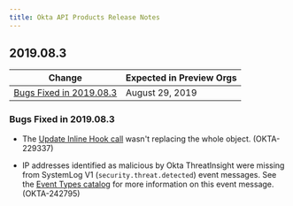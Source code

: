 ```yaml
---
title: Okta API Products Release Notes
---
```


## 2019.08.3

| Change                                                                                         | Expected in Preview Orgs |
|------------------------------------------------------------------------------------------------|--------------------------|
| [Bugs Fixed in 2019.08.3](#bugs-fixed-in-2019-08-3)                                              | August 29, 2019          |

### Bugs Fixed in 2019.08.3

* The [Update Inline Hook call](/docs/reference/api/inline-hooks/#update-inline-hook) wasn't replacing the whole object. (OKTA-229337)

* IP addresses identified as malicious by Okta ThreatInsight were missing from SystemLog V1 (`security.threat.detected`) event messages. See the [Event Types catalog](/docs/reference/api/event-types/#catalog) for more information on this event message. (OKTA-242795)